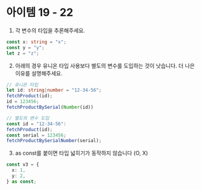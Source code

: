 # 아이템 19 - 22

1. 각 변수의 타입을 추론해주세요.

```ts
const x: string = "x";
const y = "y";
let z = "z";
```

2. 아래의 경우 유니온 타입 사용보다 별도의 변수를 도입하는 것이 낫습니다. 더 나은 이유를 설명해주세요.

```ts
// 유니온 타입
let id: string|number = "12-34-56";
fetchProduct(id);
id = 123456;
fetchProductBySerial(Number(id))

// 별도의 변수 도입
const id = "12-34-56":
fetchProduct(id);
const serial = 123456;
fetchProductBySerialNumber(serial);
```

3. as const를 붙이면 타입 넓히기가 동작하지 않습니다 (O, X)

```ts
const v3 = {
  x: 1,
  y: 2,
} as const;
```
